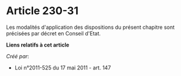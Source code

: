 # Article 230-31

Les modalités d'application des dispositions du présent chapitre sont précisées par décret en Conseil d'Etat.

**Liens relatifs à cet article**

_Créé par_:

  - Loi n°2011-525 du 17 mai 2011 - art. 147
